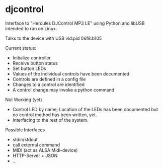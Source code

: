 djcontrol
=========

Interface to "Hercules DJControl MP3 LE" using Python and libUSB intended to run on Linux.

Talks to the device with USB vid:pid 06f8:b105

Current status:
- Initialize controller
- Receive button status
- Set button LEDs
- Values of the individual controls have been documented
- Controls are defined in a config file
- Changes to a control are identified
- A control change may invoke a python command
 

Not Working (yet)
- Control LED by name; Location of the LEDs has been documented but no control method has been written, yet.
- Interfacing to the rest of the system.


Possible Interfaces
- stdin/stdout
- call external command
- MIDI (act as ALSA Midi-device)
- HTTP-Server + JSON
- ...


